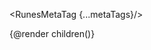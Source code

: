 <script>
  import { RunesMetaTag, deepMerge } from 'runes-meta-tags';
  import { page } from '$app/stores';

  let { children, data } = $props();

  let metaTags = $state(
    $page.data.pageMetaTags
      ? deepMerge($page.data.layoutMetaTags, $page.data.pageMetaTags)
      : data.layoutMetaTags
  );
  $effect(() => {
    metaTags = $page.data.pageMetaTags ? deepMerge($page.data.layoutMetaTags, $page.data.pageMetaTags ) : data.layoutMetaTags
  });
</script>

<RunesMetaTag {...metaTags}/>

{@render children()}
